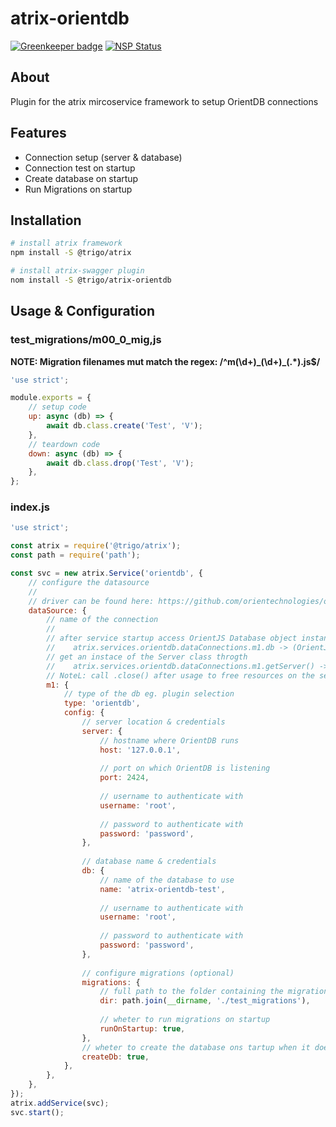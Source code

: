 # atrix-orientdb

[![Greenkeeper badge](https://badges.greenkeeper.io/trigo-at/atrix-orientdb.svg?token=61447d7ba15c98714bd56df580c26be79624bd144d9d800aae995c246bc32f22)](https://greenkeeper.io/)
[![NSP Status](https://nodesecurity.io/orgs/trigo-gmbh/projects/8e8b83fd-045e-40a0-b98e-47bffadc966b/badge)](https://nodesecurity.io/orgs/trigo-gmbh/projects/8e8b83fd-045e-40a0-b98e-47bffadc966b)

## About

Plugin for the atrix mircoservice framework to setup OrientDB connections

## Features

* Connection setup (server & database)
* Connection test on startup
* Create database on startup 
* Run Migrations on startup

## Installation
```bash
# install atrix framework
npm install -S @trigo/atrix

# install atrix-swagger plugin
nom install -S @trigo/atrix-orientdb
```

## Usage & Configuration

### test_migrations/m00_0_mig,js
**NOTE: Migration filenames mut match the regex: /^m(\d+)_(\d+)\_(.*)\.js$/**
```javascript
'use strict';

module.exports = {
	// setup code
	up: async (db) => {
		await db.class.create('Test', 'V');
	},
	// teardown code
	down: async (db) => {
		await db.class.drop('Test', 'V');
	},
};
```

### index.js
```javascript
'use strict';

const atrix = require('@trigo/atrix');
const path = require('path');

const svc = new atrix.Service('orientdb', {
	// configure the datasource
	//
	// driver can be found here: https://github.com/orientechnologies/orientjs
	dataSource: {
		// name of the connection
		//
		// after service startup access OrientJS Database object instance throght property:
		//    atrix.services.orientdb.dataConnections.m1.db -> (OrientJS Database instance)
		// get an instace of the Server class throgth
		//    atrix.services.orientdb.dataConnections.m1.getServer() -> (OrientJS Server instance)
		// NoteL: call .close() after usage to free resources on the server!
		m1: {
			// type of the db eg. plugin selection
			type: 'orientdb',
			config: {
				// server location & credentials
 				server: {
					// hostname where OrientDB runs
					host: '127.0.0.1',
					
					// port on which OrientDB is listening
					port: 2424,
					
					// username to authenticate with
					username: 'root',
					
					// password to authenticate with
					password: 'password',
				},
				
				// database name & credentials
				db: {
					// name of the database to use
					name: 'atrix-orientdb-test',
					
					// username to authenticate with
					username: 'root',
					
					// password to authenticate with
					password: 'password',
				},
				
				// configure migrations (optional)
				migrations: {
					// full path to the folder containing the migration files
					dir: path.join(__dirname, './test_migrations'),
					
					// wheter to run migrations on startup
					runOnStartup: true,
				},
				// wheter to create the database ons tartup when it does not already exit
				createDb: true,
			},
		},
	},
});
atrix.addService(svc);
svc.start();
```
